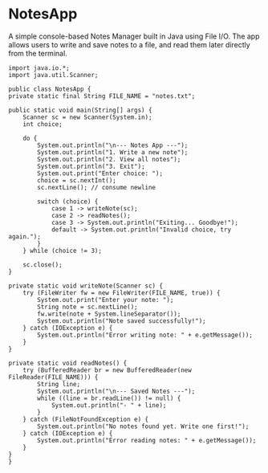 # NotesApp
A simple console-based Notes Manager built in Java using File I/O. The app allows users to write and save notes to a file, and read them later directly from the terminal.


    import java.io.*;
    import java.util.Scanner;

    public class NotesApp {
    private static final String FILE_NAME = "notes.txt";

    public static void main(String[] args) {
        Scanner sc = new Scanner(System.in);
        int choice;

        do {
            System.out.println("\n--- Notes App ---");
            System.out.println("1. Write a new note");
            System.out.println("2. View all notes");
            System.out.println("3. Exit");
            System.out.print("Enter choice: ");
            choice = sc.nextInt();
            sc.nextLine(); // consume newline

            switch (choice) {
                case 1 -> writeNote(sc);
                case 2 -> readNotes();
                case 3 -> System.out.println("Exiting... Goodbye!");
                default -> System.out.println("Invalid choice, try again.");
            }
        } while (choice != 3);

        sc.close();
    }

    private static void writeNote(Scanner sc) {
        try (FileWriter fw = new FileWriter(FILE_NAME, true)) {
            System.out.print("Enter your note: ");
            String note = sc.nextLine();
            fw.write(note + System.lineSeparator());
            System.out.println("Note saved successfully!");
        } catch (IOException e) {
            System.out.println("Error writing note: " + e.getMessage());
        }
    }

    private static void readNotes() {
        try (BufferedReader br = new BufferedReader(new FileReader(FILE_NAME))) {
            String line;
            System.out.println("\n--- Saved Notes ---");
            while ((line = br.readLine()) != null) {
                System.out.println("- " + line);
            }
        } catch (FileNotFoundException e) {
            System.out.println("No notes found yet. Write one first!");
        } catch (IOException e) {
            System.out.println("Error reading notes: " + e.getMessage());
        }
    }
    }
